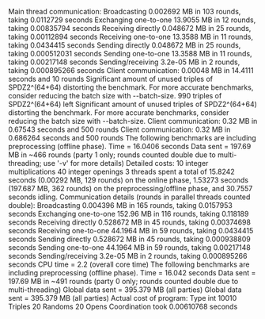 Main thread communication:
Broadcasting 0.002692 MB in 103 rounds, taking 0.0112729 seconds
Exchanging one-to-one 13.9055 MB in 12 rounds, taking 0.00835794 seconds
Receiving directly 0.048672 MB in 25 rounds, taking 0.00112894 seconds
Receiving one-to-one 13.3588 MB in 11 rounds, taking 0.0434415 seconds
Sending directly 0.048672 MB in 25 rounds, taking 0.000512031 seconds
Sending one-to-one 13.3588 MB in 11 rounds, taking 0.00217148 seconds
Sending/receiving 3.2e-05 MB in 2 rounds, taking 0.000895266 seconds
Client communication: 0.00048 MB in 14.4111 seconds and 10 rounds 
Significant amount of unused triples of SPDZ2^(64+64) distorting the benchmark. For more accurate benchmarks, consider reducing the batch size with --batch-size.
        990 triples of SPDZ2^(64+64) left
Significant amount of unused triples of SPDZ2^(64+64) distorting the benchmark. For more accurate benchmarks, consider reducing the batch size with --batch-size.
Client communication: 0.32 MB in 0.67543 seconds and 500 rounds 
Client communication: 0.32 MB in 0.686264 seconds and 500 rounds 
The following benchmarks are including preprocessing (offline phase).
Time = 16.0406 seconds 
Data sent = 197.69 MB in ~466 rounds (party 1 only; rounds counted double due to multi-threading; use '-v' for more details)
Detailed costs:
            10 integer multiplications
            40 integer openings
3 threads spent a total of 15.8242 seconds (0.00292 MB, 129 rounds) on the online phase, 1.53273 seconds (197.687 MB, 362 rounds) on the preprocessing/offline phase, and 30.7557 seconds idling.
Communication details (rounds in parallel threads counted double):
Broadcasting 0.004396 MB in 165 rounds, taking 0.0157953 seconds
Exchanging one-to-one 152.96 MB in 116 rounds, taking 0.118189 seconds
Receiving directly 0.528672 MB in 45 rounds, taking 0.00374698 seconds
Receiving one-to-one 44.1964 MB in 59 rounds, taking 0.0434415 seconds
Sending directly 0.528672 MB in 45 rounds, taking 0.000938809 seconds
Sending one-to-one 44.1964 MB in 59 rounds, taking 0.00217148 seconds
Sending/receiving 3.2e-05 MB in 2 rounds, taking 0.000895266 seconds
CPU time = 2.2 (overall core time)
The following benchmarks are including preprocessing (offline phase).
Time = 16.042 seconds 
Data sent = 197.69 MB in ~491 rounds (party 0 only; rounds counted double due to multi-threading)
Global data sent = 395.379 MB (all parties)
Global data sent = 395.379 MB (all parties)
Actual cost of program:
  Type int
         10010        Triples
            20        Randoms
            20          Opens
Coordination took 0.00610768 seconds